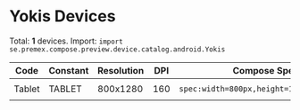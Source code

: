 # Yokis Devices

Total: **1** devices. Import: `import se.premex.compose.preview.device.catalog.android.Yokis`

| Code | Constant | Resolution | DPI | Compose Spec | Preview Usage |
|------|----------|------------|-----|-------------|---------------|
| Tablet | TABLET | 800x1280 | 160 | `spec:width=800px,height=1280px,dpi=160` | `@Preview(device = Yokis.TABLET)` |

<!-- Generated automatically. Do not edit manually. -->
